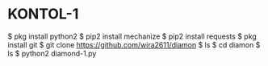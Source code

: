 # KONTOL-1 

$ pkg install python2
$ pip2 install mechanize
$ pip2 install requests
$ pkg install git
$ git clone https://github.com/wira2611/diamon
$ ls
$ cd diamon
$ ls
$ python2 diamond-1.py
